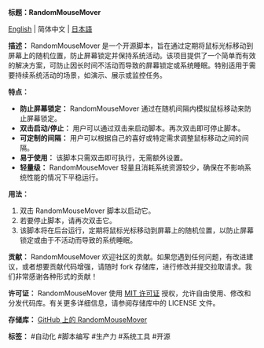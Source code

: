 **标题：RandomMouseMover**

[English](./README.md)  | 简体中文 | [日本語](./README_jp.md)

**描述：**
RandomMouseMover 是一个开源脚本，旨在通过定期将鼠标光标移动到屏幕上的随机位置，防止屏幕锁定并保持系统活动。该项目提供了一个简单而有效的解决方案，可防止因长时间不活动而导致的屏幕锁定或系统睡眠。特别适用于需要持续系统活动的场景，如演示、展示或监控任务。

**特点：**
- **防止屏幕锁定：** RandomMouseMover 通过在随机间隔内模拟鼠标移动来防止屏幕锁定。
- **双击启动/停止：** 用户可以通过双击来启动脚本。再次双击即可停止脚本。
- **可定制的间隔：** 用户可以根据自己的喜好或特定需求调整鼠标移动之间的间隔。
- **易于使用：** 该脚本只需双击即可执行，无需额外设置。
- **轻量级：** RandomMouseMover 轻量且消耗系统资源较少，确保在不影响系统性能的情况下平稳运行。

**用法：**
1. 双击 RandomMouseMover 脚本以启动它。
2. 若要停止脚本，请再次双击它。
3. 该脚本将在后台运行，定期将鼠标光标移动到屏幕上的随机位置，以防止屏幕锁定或由于不活动而导致的系统睡眠。

**贡献：**
RandomMouseMover 欢迎社区的贡献。如果您遇到任何问题，有改进建议，或者想要贡献代码增强，请随时 fork 存储库，进行修改并提交拉取请求。我们非常感谢各种形式的贡献！

**许可证：**
RandomMouseMover 使用 [MIT 许可证](https://opensource.org/licenses/MIT) 授权，允许自由使用、修改和分发代码库。有关更多详细信息，请参阅存储库中的 LICENSE 文件。

**存储库：**
[GitHub 上的 RandomMouseMover](https://github.com/example/randommousemover)

**标签：**
#自动化 #脚本编写 #生产力 #系统工具 #开源
